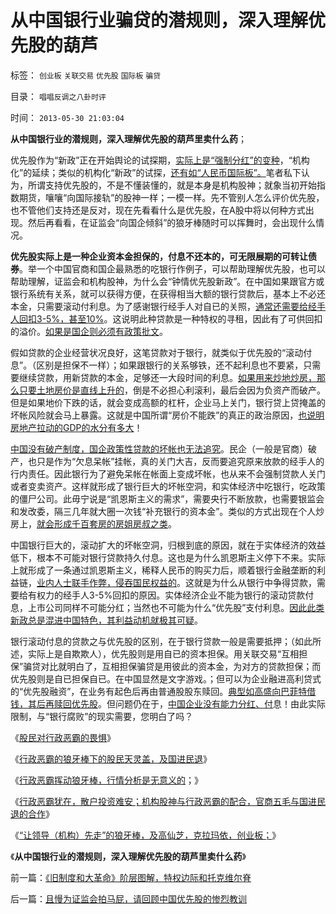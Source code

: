# 从中国银行业骗贷的潜规则，深入理解优先股的葫芦

标签： `创业板` `关联交易` `优先股` `国际板` `骗贷` 

目录： `唱唱反调之八卦时评`

时间： `2013-05-30 21:03:04`

**从中国银行业的潜规则，深入理解优先股的葫芦里卖什么药**；

优先股作为“新政”正在开始舆论的试探期，[实际上是“强制分红”的变种](../../../2013/5/21/现金分红是欺骗，送红股才是回报股民.md)，“机构化”的延续；类似的机构化“新政”的试探，[还有如“人民币国际板”。](../../../2012/11/5/国际板用跨国企业的“纸黄金”对中国中国民企执行死刑！.md)笔者私下认为，所谓支持优先股的，不是不懂装懂的，就是本身是机构股神；就象当初开始指数期货，嚷嚷“向国际接轨”的股神一样；一模一样。先不管别人怎么评价优先股，也不管他们支持还是反对，现在先看看什么是优先股，在A股中将以何种方式出现。然后再看看，在证监会“向国企倾斜”的狼牙棒随时可以挥舞时，会出现什么情况。

**优先股实际上是一种企业资本金担保的，付息不还本的，可无限展期的可转让债券**。举一个中国官商和国企最熟悉的吃银行作例子，可以帮助理解优先股，也可以帮助理解，证监会和机构股神，为什么会“钟情优先股新政”。在中国如果跟官方或银行系统有关系，就可以获得方便，在获得相当大额的银行贷款后，基本上不必还本金，只需要滚动付利息。为了感谢银行经手人对自已的关照，[通常还需要给经手人回扣3-5%，甚至10%](../../../2013/5/27/潜规则，中国特色，以及国际接轨的常识.md)。这说明此种贷款是一种特权的寻租，因此有了可供回扣的溢价。[如果是国企则必须有政策批文](../../../2008/6/8/天地良心！房价终究会涨的.md)。

假如贷款的企业经营状况良好，这笔贷款对于银行，就类似于优先股的“滚动付息”。（区别是担保不一样）；如果跟银行的关系够铁，还不起利息也不要紧，只需要继续贷款，用新贷款的本金，足够还一大段时间的利息。[如果用来炒地炒房，那么只要土地房价是直线上升的](../../../2010/10/3/房价高了200-－500-;税收多了200-－500-.md)，倒是不必担心利滚利，最后会因为负资产而破产。但是如果地价下跌的话，就会变成高额的杠杆，企业马上关门，银行贷上贷掩盖的坏帐风险就会马上暴露。这就是中国所谓“房价不能跌”的真正的政治原因，[也说明房地产拉动的GDP的水分有多大](../../../2013/3/4/炒房客需要理解纳税人的焦虑：三驾马车是不归路！.md)！

[中国没有破产制度，国企政策性贷款的坏帐也无法追究](../../../2008/8/1/亏损国企不破产，中国大动脉失血.md)。民企（一般是官商）破产，也只是作为“欠息呆帐”挂帐，真的关门大吉，反而要追究原来放款的经手人的行内责任。因此银行为了避免呆帐在帐面上变成坏帐，也从来不会强制贷款人关门或者变卖资产。这样就形成了银行巨大的坏帐空洞，和实体经济中吃银行，吃政策的僵尸公司。此毋宁说是“凯恩斯主义的需求”，需要央行不断放款，也需要银监会和发改委，隔三几年就大圈一次钱“补充银行的资本金”。类似的方式出现在个人炒房上，[就会形成千百套房的房姐房叔之类](../../../2013/2/6/N多套房不是腐败，不是犯罪，甚至不是灰色收入.md)。

中国银行巨大的，滚动扩大的坏帐空洞，归根到底的原因，就在于实体经济的效益低下，根本不可能对银行贷款持久付息。这也是为什么凯恩斯主义停下不来。实际上就形成了一条通过凯恩斯主义，稀释人民币的购买力后，顺着银行金融垄断的利益链，[业内人士联手作弊，侵吞国民权益的](../../../2009/4/24/费雪教条和凯恩斯主义.md)。这就是为什么从银行中争得贷款，需要给有权力的经手人3-5%回扣的原因。实体经济企业不能为银行的滚动贷款付息，上市公司同样不可能分红；当然也不可能为什么“优先股”支付利息。[因此此类新政总是混进中国特色，其利益动机就极其可疑](../../../2013/4/27/理解郭树清“新政”的政治意图和可能原因.md)。

银行滚动付息的贷款之与优先股的区别，在于银行贷款一般是需要抵押；（如此所述，实际上是自欺欺人），优先股则是用自已的资本担保。用关联交易“互相担保”骗贷对比就明白了，互相担保骗贷是用彼此的资本金，为对方的贷款担保；而优先股则是自已担保自已。在中国显然是文字游戏。；但可以为企业融进高利贷式的“优先股融资”，在业务有起色后再由普通股股东赎回。[典型如高盛向巴菲特借钱，其后再赎回优先股](../../../2011/10/16/美国仇富运动“富翁不能碰，打工仔收入个个平等”.md)。但问题仍在于，[中国企业没有能力分红、付](../../../2013/4/17/凯恩斯主义偷换的内需，强制分红的愚暴贱民.md)息！由此实际限制，与“银行腐败”的现实需要，您明白了吗？

《[股民对行政恶霸的畏惧](../../../2013/5/22/股民对行政恶霸的畏惧.md)》

《[行政恶霸的狼牙棒下的股民天灵盖，及国进民退](../../../2013/5/23/行政恶霸的狼牙棒下的股民天灵盖，及国进民退.md)》

《[行政恶霸挥动狼牙棒，行情分析是无意义的](../../../2013/5/24/行政恶霸挥动狼牙棒，技术分析将毫无意义.md)；》

《[行政恶霸犹在，散户投资难安；机构股神与行政恶霸的配合，官商五毛与国进民退的合作](../../../2013/5/28/行政恶霸犹在，散户投资难安.md)》

《[“让领导（机构）先走”的狼牙棒，及高仙芝，克拉玛依，创业板；](../../../2013/5/29/“让领导（机构）先走”的狼牙棒，高仙芝，克拉玛依，创业板；.md)》

《**从中国银行业的潜规则，深入理解优先股的葫芦里卖什么药**》



前一篇：[《旧制度和大革命》阶层图解，特权边际和托克维尔脊](../../../2013/5/30/《旧制度和大革命》阶层图解，特权边际和托克维尔脊.md)

后一篇：[且慢为证监会拍马屁，请回顾中国优先股的惨烈教训](../../../2013/5/30/且慢为证监会拍马屁，请回顾中国优先股的惨烈教训.md)